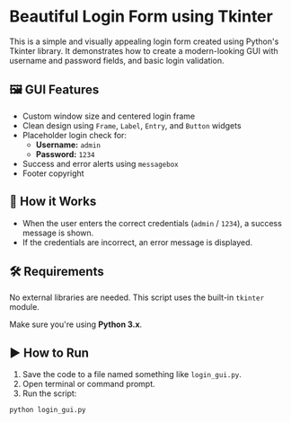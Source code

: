 # Beautiful Login Form using Tkinter

This is a simple and visually appealing login form created using Python's Tkinter library. It demonstrates how to create a modern-looking GUI with username and password fields, and basic login validation.

## 🖼️ GUI Features

- Custom window size and centered login frame
- Clean design using `Frame`, `Label`, `Entry`, and `Button` widgets
- Placeholder login check for:
  - **Username:** `admin`
  - **Password:** `1234`
- Success and error alerts using `messagebox`
- Footer copyright

## 🧠 How it Works

- When the user enters the correct credentials (`admin` / `1234`), a success message is shown.
- If the credentials are incorrect, an error message is displayed.

## 🛠 Requirements

No external libraries are needed. This script uses the built-in `tkinter` module.

Make sure you're using **Python 3.x**.

## ▶️ How to Run

1. Save the code to a file named something like `login_gui.py`.
2. Open terminal or command prompt.
3. Run the script:

```bash
python login_gui.py
